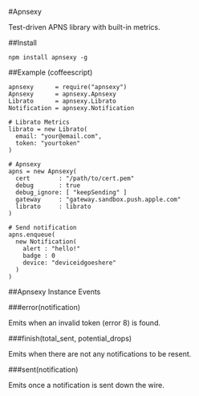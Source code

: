 #Apnsexy

Test-driven APNS library with built-in metrics.

##Install

    npm install apnsexy -g

##Example (coffeescript)

    apnsexy      = require("apnsexy")
    Apnsexy      = apnsexy.Apnsexy
    Librato      = apnsexy.Librato
    Notification = apnsexy.Notification

    # Librato Metrics
    librato = new Librato(
      email: "your@email.com",
      token: "yourtoken"
    )

    # Apnsexy
    apns = new Apnsexy(
      cert        : "/path/to/cert.pem"
      debug       : true
      debug_ignore: [ "keepSending" ]
      gateway     : "gateway.sandbox.push.apple.com"
      librato     : librato
    )

    # Send notification
    apns.enqueue(
      new Notification(
        alert : "hello!"
        badge : 0
        device: "deviceidgoeshere"
      )
    )

##Apnsexy Instance Events

###error(notification)

Emits when an invalid token (error 8) is found.

###finish(total_sent, potential_drops)

Emits when there are not any notifications to be resent.

###sent(notification)

Emits once a notification is sent down the wire.